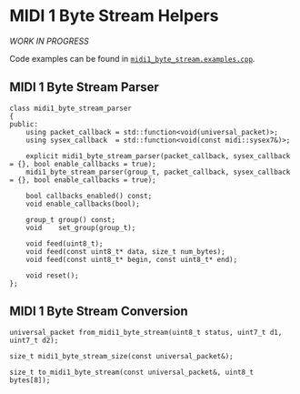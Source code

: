 # MIDI 1 Byte Stream Helpers

_WORK IN PROGRESS_

Code examples can be found in [`midi1_byte_stream.examples.cpp`](midi1_byte_stream.examples.cpp).

## MIDI 1 Byte Stream Parser

    class midi1_byte_stream_parser
    {
    public:
        using packet_callback = std::function<void(universal_packet)>;
        using sysex_callback  = std::function<void(const midi::sysex7&)>;

        explicit midi1_byte_stream_parser(packet_callback, sysex_callback = {}, bool enable_callbacks = true);
        midi1_byte_stream_parser(group_t, packet_callback, sysex_callback = {}, bool enable_callbacks = true);

        bool callbacks_enabled() const;
        void enable_callbacks(bool);

        group_t group() const;
        void    set_group(group_t);

        void feed(uint8_t);
        void feed(const uint8_t* data, size_t num_bytes);
        void feed(const uint8_t* begin, const uint8_t* end);

        void reset();
    };

## MIDI 1 Byte Stream Conversion

    universal_packet from_midi1_byte_stream(uint8_t status, uint7_t d1, uint7_t d2);

    size_t midi1_byte_stream_size(const universal_packet&);

    size_t to_midi1_byte_stream(const universal_packet&, uint8_t bytes[8]);
